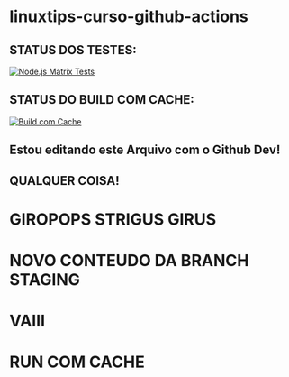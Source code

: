 # linuxtips-curso-github-actions

## STATUS DOS TESTES:
[![Node.js Matrix Tests](https://github.com/FabioBartoli/linuxtips-curso-github-actions/actions/workflows/test-app.yml/badge.svg?branch=main)](https://github.com/FabioBartoli/linuxtips-curso-github-actions/actions/workflows/test-app.yml)

## STATUS DO BUILD COM CACHE:
[![Build com Cache](https://github.com/FabioBartoli/linuxtips-curso-github-actions/actions/workflows/cache.yml/badge.svg?branch=main)](https://github.com/FabioBartoli/linuxtips-curso-github-actions/actions/workflows/cache.yml)

## Estou editando este Arquivo com o Github Dev!

## QUALQUER COISA!

# GIROPOPS STRIGUS GIRUS

# NOVO CONTEUDO DA BRANCH STAGING

# VAIII

# RUN COM CACHE
